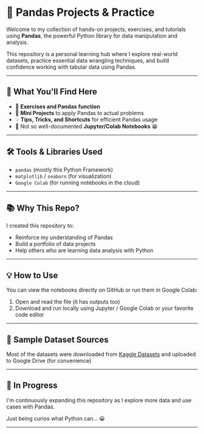 # 🐼 Pandas Projects & Practice

Welcome to my collection of hands-on projects, exercises, and tutorials using **Pandas**, the powerful Python library for data manipulation and analysis.

This repository is a personal learning hub where I explore real-world datasets, practice essential data wrangling techniques, and build confidence working with tabular data using Pandas.

---

## 🚀 What You'll Find Here

- 🧠 **Exercises and Pandas function** 
- 🧪 **Mini Projects** to apply Pandas to actual problems  
- 💡 **Tips, Tricks, and Shortcuts** for efficient Pandas usage  
- 📁 Not so well-documented **Jupyter/Colab Notebooks** 😁

---

## 🛠️ Tools & Libraries Used

- `pandas` (mostly this Python Framework)
- `matplotlib` / `seaborn` (for visualization)
- `Google Colab` (for running notebooks in the cloud)

---

## 📚 Why This Repo?

I created this repository to:
- Reinforce my understanding of Pandas
- Build a portfolio of data projects
- Help others who are learning data analysis with Python

---

## 💡 How to Use

You can view the notebooks directly on GitHub or run them in Google Colab:

1. Open and read the file (it has outputs too)
2. Download and run locally using Jupyter / Google Colab or your favorite code editor

---

## 📌 Sample Dataset Sources

Most of the datasets were downloaded from [Kaggle Datasets](https://www.kaggle.com/datasets) and uploaded to Google Drive (for convenience)

---

## 🧠 In Progress

I'm continuously expanding this repository as I explore more data and use cases with Pandas.

Just being curios what Python can... 😀

---
